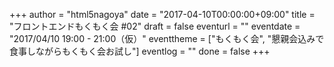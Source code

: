 +++
author = "html5nagoya"
date = "2017-04-10T00:00:00+09:00"
title = "フロントエンドもくもく会 #02"
draft = false
eventurl = ""
eventdate = "2017/04/10 19:00 - 21:00（仮）"
eventtheme = ["もくもく会", "懇親会込みで食事しながらもくもく会お試し"]
eventlog = ""
done = false
+++
